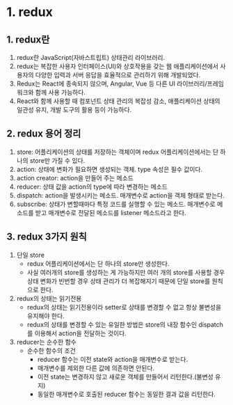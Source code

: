 # 1. redux
## 1. redux란
1. redux란 JavaScript(자바스트립트) 상태관리 라이브러리.
2. redux는 복잡한 사용자 인터페이스(UI)와 상호작용을 갖는 웹 애플리케이션에서 사용자의 다양한 입력과 서버 응답을 효율적으로 관리하기 위해 개발되었다.
3. Redux는 React에 종속되지 않으며, Angular, Vue 등 다른 UI 라이브러리/프레임워크와 함께 사용 가능하다.
4. React와 함께 사용할 때 컴포넌트 상태 관리의 복잡성 감소, 애플리케이션 상태의 일관성 유지, 개발 도구의 활용 등이 가능하다.

## 2. redux 용어 정리
1. store: 어플리케이션의 상태를 저장하는 객체이며 redux 어플리케이션에서는 단 하나의 store만 가질 수 있다.
2. action: 상태에 변화가 필요하면 생성되는 객체. type 속성은 필수 값이다.
3. action creator: action을 만들어 주는 메소드
4. reducer: 상태 값을 action의 type에 따라 변경하는 메소드
5. dispatch: action을 발생시키는 메소드. 매개변수로 action을 객체 형태로 받는다.
6. subscribe: 상태가 변할때마다 특정 코드를 실행할 수 있는 메소드. 매개변수로 메소드를 받고 매개변수로 전달된 메소드를 listener 메소드라고 한다.

## 3. redux 3가지 원칙
1. 단일 store
    - redux 어플리케이션에서는 단 하나의 store만 생성한다.
    - 사실 여러개의 store를 생성하는 게 가능하지만 여러 개의 store를 사용할 경우 상태 변화가 빈번할 경우 상태 관리가 더 복잡해지기 때문에 단일 store를 원칙으로 한다.
2. redux의 상태는 읽기전용
    - redux의 상태는 읽기전용이라 setter로 상태를 변경할 수 없고 항상 불변성을 유지해야 한다.
    - redux의 상태를 변경할 수 있는 유일한 방법은 store의 내장 함수인 dispatch를 이용해서 action을 전달하는 것이다.
3. reducer는 순수한 함수
    - 순수한 함수의 조건
        - reducer 함수는 이전 state와 action을 매개변수로 받는다.
        - 매개변수를 제외한 다른 값에 의존하면 안된다.
        - 이전 state는 변경하지 않고 새로운 객체를 만들어서 리턴한다.(불변성 유지)
        - 동일한 매개변수로 호출된 reducer 함수는 동일한 결과 값을 리턴한다.